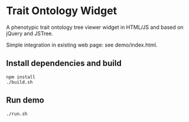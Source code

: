    Trait Ontology Widget
===========================

A phenotypic trait ontology tree viewer widget in HTML/JS and based on jQuery and JSTree.

Simple integration in existing web page:
see demo/index.html.

## Install dependencies and build

    npm install
    ./build.sh

## Run demo

    ./run.sh
